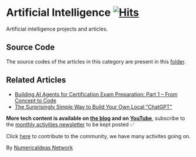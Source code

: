 # Artificial Intelligence&nbsp;[![Hits](https://hits.seeyoufarm.com/api/count/incr/badge.svg?url=https%3A%2F%2Fgithub.com%2Fnumerica-ideas%2Fcommunity%2Ftree%2Fmaster%2Fai&count_bg=%2379C83D&title_bg=%23555555&icon=&icon_color=%23E7E7E7&title=hits&edge_flat=false)](https://numericaideas.com/blog/category/tech/ai/)

Artificial intelligence projects and articles.

## Source Code
The source codes of the articles in this category are present in this [folder](./).

## Related Articles
<!-- TAG-POSTS-LIST:START -->
- [Building AI Agents for Certification Exam Preparation: Part 1 – From Concept to Code](https://numericaideas.com/blog/building-ai-agents-for-certification-exam-prep-part-1/)
- [The Surprisingly Simple Way to Build Your Own Local “ChatGPT”](https://numericaideas.com/blog/build-your-own-chatgpt/)
<!-- TAG-POSTS-LIST:END -->

**More tech content is available on [the blog](https://numericaideas.com/blog/) and on [YouTube](https://www.youtube.com/@numericaideas/channels?sub_confirmation=1)**, subscribe to the [monthly activities newsletter](https://numericaideas.com/news/) to be kept posted ✅

Click [here](https://numericaideas.com/#activities) to contribute to the community, we have many activites going on.

By [NumericaIdeas Network](https://numericaideas.com)

